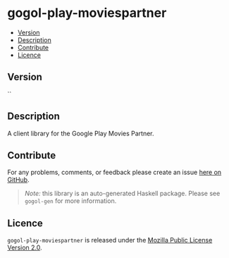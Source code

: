 # gogol-play-moviespartner

* [Version](#version)
* [Description](#description)
* [Contribute](#contribute)
* [Licence](#licence)


## Version

``


## Description

A client library for the Google Play Movies Partner.


## Contribute

For any problems, comments, or feedback please create an issue [here on GitHub](https://github.com/brendanhay/gogol/issues).

> _Note:_ this library is an auto-generated Haskell package. Please see `gogol-gen` for more information.


## Licence

`gogol-play-moviespartner` is released under the [Mozilla Public License Version 2.0](http://www.mozilla.org/MPL/).
